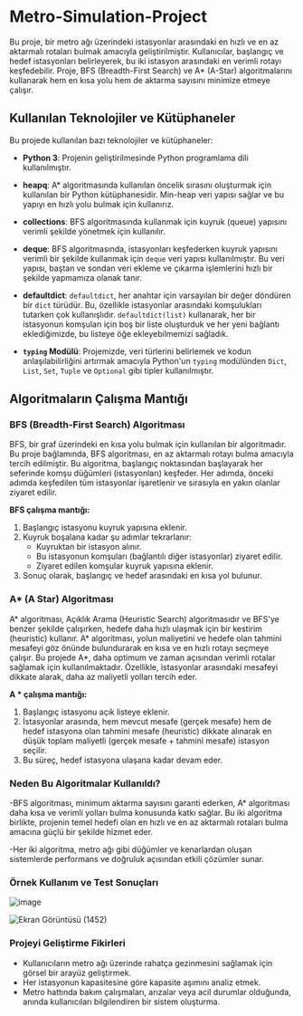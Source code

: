 # Metro-Simulation-Project

Bu proje, bir metro ağı üzerindeki istasyonlar arasındaki en hızlı ve en az aktarmalı rotaları bulmak amacıyla geliştirilmiştir. Kullanıcılar, başlangıç ve hedef istasyonları belirleyerek, bu iki istasyon arasındaki en verimli rotayı keşfedebilir. Proje, BFS (Breadth-First Search) ve A* (A-Star) algoritmalarını kullanarak hem en kısa yolu hem de aktarma sayısını minimize etmeye çalışır. 

## Kullanılan Teknolojiler ve Kütüphaneler

Bu projede kullanılan bazı teknolojiler ve kütüphaneler:

- **Python 3**: Projenin geliştirilmesinde Python programlama dili kullanılmıştır.
 
- **heapq**: A* algoritmasında kullanılan öncelik sırasını oluşturmak için kullanılan bir Python kütüphanesidir. Min-heap veri yapısı sağlar ve bu yapıyı en hızlı yolu bulmak için kullanırız.
 
- **collections**: BFS algoritmasında kullanmak için kuyruk (queue) yapısını verimli şekilde yönetmek için kullanılır.
 
- **deque**: BFS algoritmasında, istasyonları keşfederken kuyruk yapısını verimli bir şekilde kullanmak için `deque` veri yapısı kullanılmıştır. Bu veri yapısı, baştan ve sondan veri ekleme ve çıkarma işlemlerini hızlı bir şekilde yapmamıza olanak tanır.

- **defaultdict**: `defaultdict`, her anahtar için varsayılan bir değer döndüren bir `dict` türüdür. Bu, özellikle istasyonlar arasındaki komşulukları tutarken çok kullanışlıdır. `defaultdict(list)` kullanarak, her bir istasyonun komşuları için boş bir liste oluşturduk ve her yeni bağlantı eklediğimizde, bu listeye öğe ekleyebilmemizi sağladık.

- **`typing` Modülü**: Projemizde, veri türlerini belirlemek ve kodun anlaşılabilirliğini artırmak amacıyla Python'un `typing` modülünden `Dict`, `List`, `Set`, `Tuple` ve `Optional` gibi tipler kullanılmıştır.



## Algoritmaların Çalışma Mantığı

### BFS (Breadth-First Search) Algoritması

BFS, bir graf üzerindeki en kısa yolu bulmak için kullanılan bir algoritmadır. Bu proje bağlamında, BFS algoritması, en az aktarmalı rotayı bulma amacıyla tercih edilmiştir. Bu algoritma, başlangıç noktasından başlayarak her seferinde komşu düğümleri (istasyonları) keşfeder. Her adımda, önceki adımda keşfedilen tüm istasyonlar işaretlenir ve sırasıyla en yakın olanlar ziyaret edilir.

**BFS çalışma mantığı:**
1. Başlangıç istasyonu kuyruk yapısına eklenir.
2. Kuyruk boşalana kadar şu adımlar tekrarlanır:
   - Kuyruktan bir istasyon alınır.
   - Bu istasyonun komşuları (bağlantılı diğer istasyonlar) ziyaret edilir.
   - Ziyaret edilen komşular kuyruk yapısına eklenir.
3. Sonuç olarak, başlangıç ve hedef arasındaki en kısa yol bulunur.



### A* (A Star) Algoritması

A* algoritması, Açıklık Arama (Heuristic Search) algoritmasıdır ve BFS'ye benzer şekilde çalışırken, hedefe daha hızlı ulaşmak için bir kestirim (heuristic) kullanır. A* algoritması, yolun maliyetini ve hedefe olan tahmini mesafeyi göz önünde bulundurarak en kısa ve en hızlı rotayı seçmeye çalışır. Bu projede A*, daha optimum ve zaman açısından verimli rotalar sağlamak için kullanılmaktadır. Özellikle, istasyonlar arasındaki mesafeyi dikkate alarak, daha az maliyetli yolları tercih eder. 

**A * çalışma mantığı:**
1. Başlangıç istasyonu açık listeye eklenir.
2. İstasyonlar arasında, hem mevcut mesafe (gerçek mesafe) hem de hedef istasyona olan tahmini mesafe (heuristic) dikkate alınarak en düşük toplam maliyetli (gerçek mesafe + tahmini mesafe) istasyon seçilir.
3. Bu süreç, hedef istasyona ulaşana kadar devam eder.

### Neden Bu Algoritmalar Kullanıldı?

-BFS algoritması, minimum aktarma sayısını garanti ederken, A* algoritması daha kısa ve verimli yolları bulma konusunda katkı sağlar. Bu iki algoritma birlikte, projenin temel hedefi olan en hızlı ve en az aktarmalı rotaları bulma amacına güçlü bir şekilde hizmet eder.

-Her iki algoritma, metro ağı gibi düğümler ve kenarlardan oluşan sistemlerde performans ve doğruluk açısından etkili çözümler sunar.


### Örnek Kullanım ve Test Sonuçları
![image](https://github.com/user-attachments/assets/e6e73976-5e7c-4f75-9746-1e57a22f740b)

![Ekran Görüntüsü (1452)](https://github.com/user-attachments/assets/9dbbfd8f-ede9-4f68-8f90-b0a454f2d890)


### Projeyi Geliştirme Fikirleri

- Kullanıcıların metro ağı üzerinde rahatça gezinmesini sağlamak için görsel bir arayüz geliştirmek.
- Her istasyonun kapasitesine göre kapasite aşımını analiz etmek.
- Metro hattında bakım çalışmaları, arızalar veya acil durumlar olduğunda, anında kullanıcıları bilgilendiren bir sistem oluşturma.



